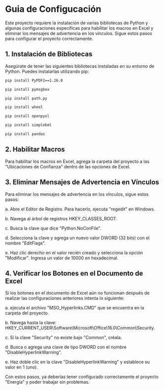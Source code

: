 # Guia de Configucación

Este proyecto requiere la instalación de varias bibliotecas de Python y algunas configuraciones específicas para habilitar los macros en Excel y eliminar los mensajes de advertencia en los vínculos. Sigue estos pasos para configurar el proyecto correctamente.


## 1. Instalación de Bibliotecas

Asegúrate de tener las siguientes bibliotecas instaladas en su entorno de Python. Puedes instalarlas utilizando pip:

```bash
pip install PyPDF2==1.26.0

pip install pymsgbox

pip install path.py

pip install wheel

pip install openpyxl

pip install simplekml

pip install pandas
```


## 2. Habilitar Macros


Para habilitar los macros en Excel, agrega la carpeta del proyecto a las "Ubicaciones de Confianza" dentro de las opciones de Excel.


## 3. Eliminar Mensajes de Advertencia en Vínculos

Para eliminar los mensajes de advertencia en los vínculos, sigue estos pasos:

a. Abre el Editor de Registro. Para hacerlo, ejecuta "regedit" en Windows.

b. Navega al árbol de registros HKEY_CLASSES_ROOT.

c. Busca la clave que dice "Python.NoConFile".

d. Selecciona la clave y agrega un nuevo valor DWORD (32 bits) con el nombre "EditFlags".

e. Haz clic derecho en el valor recién creado y selecciona la opción "Modificar". Ingresa un valor de 10000 en hexadecimal.



## 4. Verificar los Botones en el Documento de Excel

Si los botones en el documento de Excel aún no funcionan después de realizar las configuraciones anteriores intenta lo siguiente:

a. ejecuta el archivo "MSO_Hyperlinks.CMD" que se encuentra en la carpeta del proyecto.

b. Navega hasta la clave: HKEY_CURRENT_USER\Software\Microsoft\Office\16.0\Common\Security.

c. Si la clave "Security" no existe bajo "Common", créala.

d. Busca o agrega una clave de tipo DWORD con el nombre "DisableHyperlinkWarning".

e. Haz doble clic en la clave "DisableHyperlinkWarning" y establece su valor en 1 (uno).

Con estos pasos, ya deberías tener configurado correctamente el proyecto "Energía" y poder trabajar sin problemas. 





